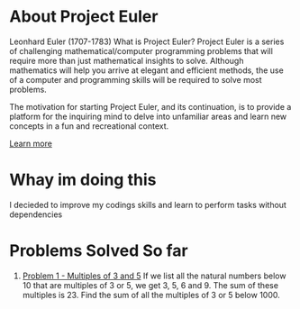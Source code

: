 # About Project Euler
Leonhard Euler (1707-1783)
What is Project Euler?
Project Euler is a series of challenging mathematical/computer programming problems that will require more than just mathematical insights to solve. Although mathematics will help you arrive at elegant and efficient methods, the use of a computer and programming skills will be required to solve most problems.

The motivation for starting Project Euler, and its continuation, is to provide a platform for the inquiring mind to delve into unfamiliar areas and learn new concepts in a fun and recreational context.

[Learn more](http://projecteuler.net/about)

# Whay im doing this 
I decieded to improve my codings skills and learn to perform tasks without dependencies

# Problems Solved So far
1. [Problem 1 - Multiples of 3 and 5](https://github.com/she-WritesCode/ProjectEuler/1-multiples-of-3-and-5)
If we list all the natural numbers below 10 that are multiples of 3 or 5, we get 3, 5, 6 and 9. The sum of these multiples is 23. Find the sum of all the multiples of 3 or 5 below 1000.
